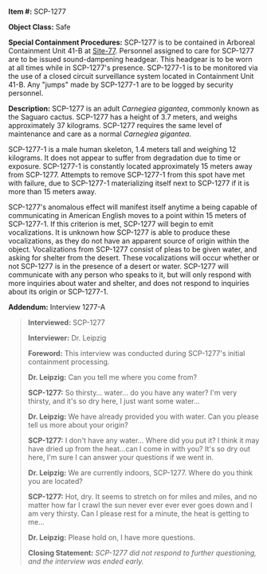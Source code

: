 **Item #:** SCP-1277

**Object Class:** Safe

**Special Containment Procedures:** SCP-1277 is to be contained in Arboreal Containment Unit 41-B at [Site-77](/secure-facility-dossier-site-77). Personnel assigned to care for SCP-1277 are to be issued sound-dampening headgear. This headgear is to be worn at all times while in SCP-1277's presence. SCP-1277-1 is to be monitored via the use of a closed circuit surveillance system located in Containment Unit 41-B. Any "jumps" made by SCP-1277-1 are to be logged by security personnel.

**Description:** SCP-1277 is an adult _Carnegiea gigantea_, commonly known as the Saguaro cactus. SCP-1277 has a height of 3.7 meters, and weighs approximately 37 kilograms. SCP-1277 requires the same level of maintenance and care as a normal _Carnegiea gigantea_.

SCP-1277-1 is a male human skeleton, 1.4 meters tall and weighing 12 kilograms. It does not appear to suffer from degradation due to time or exposure. SCP-1277-1 is constantly located approximately 15 meters away from SCP-1277. Attempts to remove SCP-1277-1 from this spot have met with failure, due to SCP-1277-1 materializing itself next to SCP-1277 if it is more than 15 meters away.

SCP-1277's anomalous effect will manifest itself anytime a being capable of communicating in American English moves to a point within 15 meters of SCP-1277-1. If this criterion is met, SCP-1277 will begin to emit vocalizations. It is unknown how SCP-1277 is able to produce these vocalizations, as they do not have an apparent source of origin within the object. Vocalizations from SCP-1277 consist of pleas to be given water, and asking for shelter from the desert. These vocalizations will occur whether or not SCP-1277 is in the presence of a desert or water. SCP-1277 will communicate with any person who speaks to it, but will only respond with more inquiries about water and shelter, and does not respond to inquiries about its origin or SCP-1277-1.

**Addendum:** Interview 1277-A

> **Interviewed:** SCP-1277
> 
> **Interviewer:** Dr. Leipzig
> 
> **Foreword:** This interview was conducted during SCP-1277's initial containment processing.
> 
> **<Begin Log>**
> 
> **Dr. Leipzig:** Can you tell me where you come from?
> 
> **SCP-1277:** So thirsty… water… do you have any water? I'm very thirsty, and it's so dry here, I just want some water…
> 
> **Dr. Leipzig:** We have already provided you with water. Can you please tell us more about your origin?
> 
> **SCP-1277:** I don't have any water… Where did you put it? I think it may have dried up from the heat…can I come in with you? It's so dry out here, I'm sure I can answer your questions if we went in.
> 
> **Dr. Leipzig:** We are currently indoors, SCP-1277. Where do you think you are located?
> 
> **SCP-1277:** Hot, dry. It seems to stretch on for miles and miles, and no matter how far I crawl the sun never ever ever ever goes down and I am very thirsty. Can I please rest for a minute, the heat is getting to me…
> 
> **Dr. Leipzig:** Please hold on, I have more questions.
> 
> **<End Log>**
> 
> **Closing Statement:** _SCP-1277 did not respond to further questioning, and the interview was ended early._